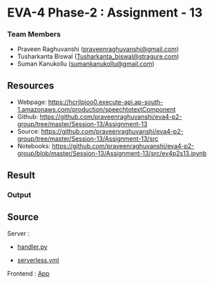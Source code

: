 # EVA-4 Phase-2 : Assignment - 13

### Team Members

- Praveen Raghuvanshi (praveenraghuvanshi@gmail.com)
- Tusharkanta Biswal (Tusharkanta_biswal@stragure.com)
- Suman Kanukollu (sumankanukollu@gmail.com)

## Resources

- Webpage: https://hcrjlpjoo0.execute-api.ap-south-1.amazonaws.com/production/speechtotextComponent
- Github: https://github.com/praveenraghuvanshi/eva4-p2-group/tree/master/Session-13/Assignment-13
- Source: https://github.com/praveenraghuvanshi/eva4-p2-group/tree/master/Session-13/Assignment-13/src
- Notebooks: https://github.com/praveenraghuvanshi/eva4-p2-group/blob/master/Session-13/Assignment-13/src/ev4p2s13.ipynb

## Result

### Output



## Source

Server : 

- [handler.py](src/serverless/handler.py)

- [serverless.yml](src/serverless/serverless.yml)

Frontend : [App](src/ui)